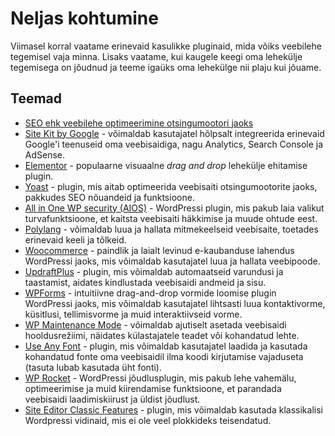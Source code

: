 # Neljas kohtumine

Viimasel korral vaatame erinevaid kasulikke pluginaid, mida võiks veebilehe tegemisel vaja minna. Lisaks vaatame, kui kaugele keegi oma lehekülje tegemisega on jõudnud ja teeme igaüks oma lehekülge nii plaju kui jõuame.

## Teemad
- [SEO ehk veebilehe optimeerimine otsingumootori jaoks](../../concepts/SEO/about.md)
- [Site Kit by Google](https://sitekit.withgoogle.com/) - võimaldab kasutajatel hõlpsalt integreerida erinevaid Google'i teenuseid oma veebisaidiga, nagu Analytics, Search Console ja AdSense.
- [Elementor](https://elementor.com/) - populaarne visuaalne *drag and drop* lehekülje ehitamise plugin.
- [Yoast](https://yoast.com/wordpress/plugins/seo/) - plugin, mis aitab optimeerida veebisaiti otsingumootorite jaoks, pakkudes SEO nõuandeid ja funktsioone.
- [All in One WP security (AIOS)](https://wordpress.org/plugins/all-in-one-wp-security-and-firewall/) -  WordPressi plugin, mis pakub laia valikut turvafunktsioone, et kaitsta veebisaiti häkkimise ja muude ohtude eest.
- [Polylang](https://polylang.pro/) - võimaldab luua ja hallata mitmekeelseid veebisaite, toetades erinevaid keeli ja tõlkeid.
- [Woocommerce](https://woocommerce.com/) - paindlik ja laialt levinud e-kaubanduse lahendus WordPressi jaoks, mis võimaldab kasutajatel luua ja hallata veebipoode.
- [UpdraftPlus](https://updraftplus.com/) - plugin, mis võimaldab automaatseid varundusi ja taastamist, aidates kindlustada veebisaidi andmeid ja sisu.
- [WPForms](https://wpforms.com/) - intuitiivne drag-and-drop vormide loomise plugin WordPressi jaoks, mis võimaldab kasutajatel lihtsasti luua kontaktivorme, küsitlusi, tellimisvorme ja muid interaktiivseid vorme.
- [WP Maintenance Mode](https://wordpress.org/plugins/wp-maintenance/) - võimaldab ajutiselt asetada veebisaidi hooldusrežiimi, näidates külastajatele teadet või kohandatud lehte.
- [Use Any Font](https://wordpress.org/plugins/fonto/) - plugin, mis võimaldab kasutajatel laadida ja kasutada kohandatud fonte oma veebisaidil ilma koodi kirjutamise vajaduseta (tasuta lubab kasutada üht fonti).
- [WP Rocket](https://wp-rocket.me/) - WordPressi jõudlusplugin, mis pakub lehe vahemälu, optimeerimise ja muid kiirendamise funktsioone, et parandada veebisaidi laadimiskiirust ja üldist jõudlust.
- [Site Editor Classic Features](https://wordpress.org/plugins/fse-classic/) - plugin, mis võimaldab kasutada klassikalisi Wordpressi vidinaid, mis ei ole veel plokkideks teisendatud.
  
